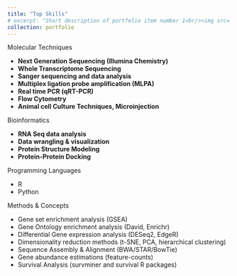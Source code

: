 ```yaml
---
title: "Top Skills"
# excerpt: "Short description of portfolio item number 1<br/><img src='/images/500x300.png'>"
collection: portfolio
---
```


Molecular Techniques
- **Next Generation Sequencing (Illumina Chemistry)**
- **Whole Transcriptome Sequencing**
- **Sanger sequencing and data analysis**
- **Multiplex ligation probe amplification (MLPA)**
- **Real time PCR (qRT-PCR)**
- **Flow Cytometry**
- **Animal cell Culture Techniques, Microinjection**

Bioinformatics
- **RNA Seq data analysis**
- **Data wrangling & visualization**
- **Protein Structure Modeling**
- **Protein-Protein Docking**

Programming Languages
- R
- Python

Methods & Concepts
- Gene set enrichment analysis (GSEA)
- Gene Ontology enrichment analysis (David, Enrichr)
- Differential Gene expression analysis (DESeq2, EdgeR)
- Dimensionality reduction methods (t-SNE, PCA, hierarchical clustering)
- Sequence Assembly & Alignment (BWA/STAR/BowTie)
- Gene abundance estimations (feature-counts)
- Survival Analysis (survminer and survival R packages)

  
<!--
- Calling and Annotating mutations and genetic aberrations (VarScan2, CNVkit, ClinVar, COSMIC)
- Statistical Analysis (Pearson/Spearman correlation, student t-test, wilcox rank sum test, ANOVA, Kruskal-Wallis test)

<!-- This is an item in your portfolio. It can be have images or nice text. If you name the file .md, it will be parsed as markdown. If you name the file .html, it will be parsed as HTML. 
